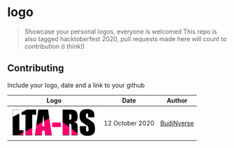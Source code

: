 # logo
> Showcase your personal logos, everyone is welcomed
> This repo is also tagged hacktoberfest 2020, pull requests made here will count to contribution (i think!)

## Contributing
Include your logo, date and a link to your github

|Logo|Date|Author|
|---|---|---|
|<img src="logos/lta-rs.png" width="200">| 12 October 2020 | [BudiNverse](https://github.com/BudiNverse)|
